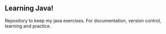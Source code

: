 ## Learning Java!

Repository to keep my java exercises. For documentation, version control, learning and practice.

